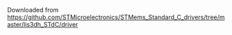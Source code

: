 Downloaded from https://github.com/STMicroelectronics/STMems_Standard_C_drivers/tree/master/lis3dh_STdC/driver